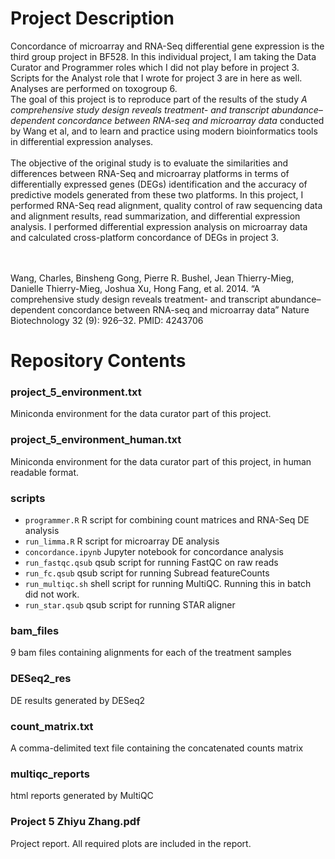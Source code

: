 # Project Description
Concordance of microarray and RNA-Seq differential gene expression is the third group project in BF528. In this individual project, I am taking the Data Curator and Programmer roles which I did not play before in project 3. Scripts for the Analyst role that I wrote for project 3 are in here as well. Analyses are performed on toxogroup 6. 
<br/>
The goal of this project is to reproduce part of the results of the study *A comprehensive study design reveals treatment- and transcript abundance–dependent concordance between RNA-seq and microarray data* conducted by Wang et al, and to learn and practice using modern bioinformatics tools in differential expression analyses. <br/>
<br/>
The objective of the original study is to evaluate the similarities and differences between RNA-Seq and microarray platforms in terms of differentially expressed genes (DEGs) identification and the accuracy of predictive models generated from these two platforms. In this project, I performed RNA-Seq read alignment, quality control of raw sequencing data and alignment results, read summarization, and differential expression analysis. I performed differential expression analysis on microarray data and calculated cross-platform concordance of DEGs in project 3. <br/>
<br/>

<br/>
Wang, Charles, Binsheng Gong, Pierre R. Bushel, Jean Thierry-Mieg, Danielle Thierry-Mieg, Joshua Xu, Hong Fang, et al. 2014. “A comprehensive study design reveals treatment- and transcript abundance–dependent concordance between RNA-seq and microarray data” Nature Biotechnology 32 (9): 926–32. PMID: 4243706

# Repository Contents

### project_5_environment.txt
Miniconda environment for the data curator part of this project. 

### project_5_environment_human.txt
Miniconda environment for the data curator part of this project, in human readable format. 

### scripts
- `programmer.R` R script for combining count matrices and RNA-Seq DE analysis <br/>
- `run_limma.R` R script for microarray DE analysis <br/>
- `concordance.ipynb` Jupyter notebook for concordance analysis 
- `run_fastqc.qsub` qsub script for running FastQC on raw reads <br/>
- `run_fc.qsub` qsub script for running Subread featureCounts <br/>
- `run_multiqc.sh` shell script for running MultiQC. Running this in batch did not work. <br/>
- `run_star.qsub` qsub script for running STAR aligner <br/>

### bam_files
9 bam files containing alignments for each of the treatment samples

### DESeq2_res
DE results generated by DESeq2

### count_matrix.txt
A comma-delimited text file containing the concatenated counts matrix

### multiqc_reports
html reports generated by MultiQC

### Project 5 Zhiyu Zhang.pdf
Project report. All required plots are included in the report.
